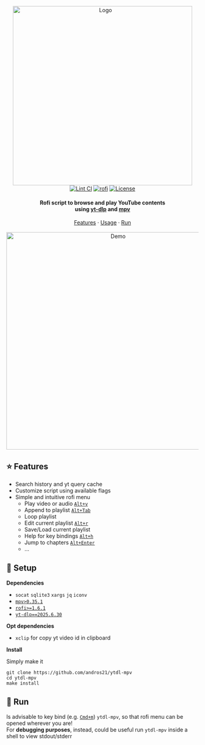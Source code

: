<!-- PROJECT LOGO -->
<br>
<div align="center">
  <a href="https://github.com/andros21/ytdl-mpv">
    <picture>
      <source media="(prefers-color-scheme: dark)" srcset="https://user-images.githubusercontent.com/58751603/167302289-d70b18ab-c91c-499b-bbbd-57f884d58089.png">
      <img src="https://user-images.githubusercontent.com/58751603/127172656-40c7adf1-b6de-4985-a1c0-14a2e58dc6f3.png" alt="Logo" width="470">
    </picture>
  </a>
<br>
  <a href="https://github.com/andros21/ytdl-mpv/actions/workflows/lint.yml">
    <img src="https://img.shields.io/github/actions/workflow/status/andros21/ytdl-mpv/lint.yml?branch=master&label=Lint%20CI&logo=github&style=flat-square" alt="Lint CI"></a>
  <a href="https://github.com/davatorium/rofi">
    <img src="https://img.shields.io/badge/rofi-interface-important?logo=youtube&style=flat-square" alt="rofi"></a>
  <a href="https://github.com/andros21/ytdl-mpv/blob/master/LICENSE">
    <img src="https://img.shields.io/github/license/andros21/ytdl-mpv?color=blue&label=License&style=flat-square" alt="License"></a>
  <h4 align="center">Rofi script to browse and play YouTube contents <br>using <a href="https://github.com/yt-dlp/yt-dlp/">yt-dlp</a> and <a href="https://github.com/mpv-player/mpv">mpv</a></h4>
  <div align="center">
    <a href="#star-features">Features</a>
    ·
    <a href="#rocket-setup">Usage</a>
    ·
    <a href="#runner-run">Run</a>
  </div>
  <br>
   <img src="https://github.com/andros21/ytdl-mpv/assets/58751603/62ea0632-0b6a-4975-a23d-870e98dfa6de" alt="Demo" width="570">
</div>

## :star: Features

- Search history and yt query cache
- Customize script using available flags
- Simple and intuitive rofi menu
  - Play video or audio [`Alt+v`]()
  - Append to playlist [`Alt+Tab`]()
  - Loop playlist
  - Edit current playlist [`Alt+r`]()
  - Save/Load current playlist
  - Help for key bindings [`Alt+h`]()
  - Jump to chapters [`Alt+Enter`]()
  - ...

## :rocket: Setup

**Dependencies**

- `socat` `sqlite3` `xargs` `jq` `iconv`
- [`mpv>0.35.1`](https://github.com/mpv-player/mpv)
- [`rofi>=1.6.1`](https://github.com/davatorium/rofi)
- [`yt-dlp==2025.6.30`](https://github.com/yt-dlp/yt-dlp)

**Opt dependencies**

- `xclip` for copy yt video id in clipboard

**Install**

Simply make it

```
git clone https://github.com/andros21/ytdl-mpv
cd ytdl-mpv
make install
```

## :runner: Run

Is advisable to key bind (e.g. [`Cmd+m`]()) `ytdl-mpv`, so that rofi menu can be opened wherever you are!\
For **debugging purposes**, instead, could be useful run `ytdl-mpv` inside a shell to view stdout/stderr
